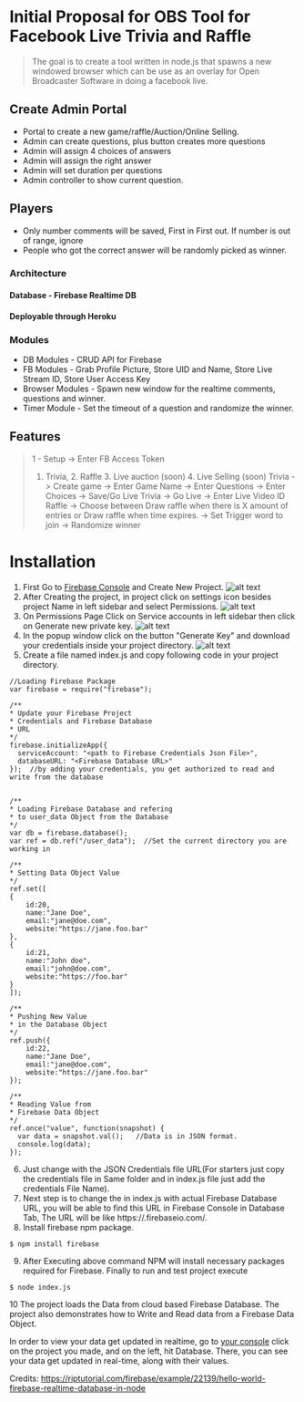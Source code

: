 # Initial Proposal for OBS Tool for Facebook Live Trivia and Raffle
> The goal is to create a tool written in node.js that spawns a new windowed browser which can be use
> as an overlay for Open Broadcaster Software in doing a facebook live.

## Create Admin Portal
- Portal to create a new game/raffle/Auction/Online Selling.
- Admin can create questions, plus button creates more questions
- Admin will assign 4 choices of answers
- Admin will assign the right answer
- Admin will set duration per questions
- Admin controller to show current question.

## Players
- Only number comments will be saved, First in First out. If number is out of range, ignore
- People who got the correct answer will be randomly picked as winner.
### Architecture
#### Database - Firebase Realtime DB
#### Deployable through Heroku

### Modules
- DB Modules - CRUD API for Firebase
- FB Modules - Grab Profile Picture, Store UID and Name, Store Live Stream ID, Store User Access Key
- Browser Modules - Spawn new window for the realtime comments, questions and winner.
- Timer Module - Set the timeout of a question and randomize the winner.

## Features
> 1 - Setup -> Enter FB Access Token
> 1. Trivia, 2. Raffle 3. Live auction (soon) 4. Live Selling (soon)
> Trivia -> Create game -> Enter Game Name -> Enter Questions -> Enter Choices -> Save/Go Live
> Trivia -> Go Live -> Enter Live Video ID
> Raffle -> Choose between Draw raffle when there is X amount of entries or Draw raffle when time expires. -> Set Trigger word to join -> Randomize winner

# Installation
1. First Go to [Firebase Console](https://console.firebase.google.com/) and Create New Project.
  ![alt text](https://github.com/alvinveroy/fb-live-utilities/blob/master/images/firebase-create-project.png "Create Project")
2. After Creating the project, in project click on settings icon besides project Name in left sidebar and select Permissions.
  ![alt text](https://github.com/alvinveroy/fb-live-utilities/blob/master/images/firebase-permission.png "Select permission")
3. On Permissions Page Click on Service accounts in left sidebar then click on Generate new private key.
  ![alt text](https://github.com/alvinveroy/fb-live-utilities/blob/master/images/firebase-generate-private-key.png "Generate new private key")
4. In the popup window click on the button "Generate Key" and download your credentials inside your project directory.
  ![alt text](https://github.com/alvinveroy/fb-live-utilities/blob/master/images/firebase-generate-key-2.png "Download the credentials")
5. Create a file named index.js and copy following code in your project directory.

```
//Loading Firebase Package
var firebase = require("firebase");

/**
* Update your Firebase Project
* Credentials and Firebase Database
* URL
*/
firebase.initializeApp({
  serviceAccount: "<path to Firebase Credentials Json File>",
  databaseURL: "<Firebase Database URL>"
});  //by adding your credentials, you get authorized to read and write from the database


/**
* Loading Firebase Database and refering 
* to user_data Object from the Database
*/
var db = firebase.database();
var ref = db.ref("/user_data");  //Set the current directory you are working in

/**
* Setting Data Object Value
*/
ref.set([
{
    id:20,
    name:"Jane Doe",
    email:"jane@doe.com",
    website:"https://jane.foo.bar"
},
{
    id:21,
    name:"John doe",
    email:"john@doe.com",
    website:"https://foo.bar"
}
]);

/**
* Pushing New Value
* in the Database Object
*/
ref.push({
    id:22,
    name:"Jane Doe",
    email:"jane@doe.com",
    website:"https://jane.foo.bar"
});

/**
* Reading Value from
* Firebase Data Object
*/
ref.once("value", function(snapshot) {
  var data = snapshot.val();   //Data is in JSON format.
  console.log(data);
});

```

6. Just change with the JSON Credentials file URL(For starters just copy the credentials file in Same folder and in index.js file just add the credentials File Name).
7. Next step is to change the in index.js with actual Firebase Database URL, you will be able to find this URL in Firebase Console in Database Tab, The URL will be like https://.firebaseio.com/.
8. Install firebase npm package.
```
$ npm install firebase
```
9. After Executing above command NPM will install necessary packages required for Firebase. Finally to run and test project execute
```
$ node index.js
```
10 The project loads the Data from cloud based Firebase Database. The project also demonstrates how to Write and Read data from a Firebase Data Object.

In order to view your data get updated in realtime, go to [your console](https://console.firebase.google.com/) click on the project you made, and on the left, hit Database. There, you can see your data get updated in real-time, along with their values.

Credits: https://riptutorial.com/firebase/example/22139/hello-world-firebase-realtime-database-in-node